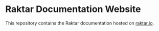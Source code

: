 # Raktar Documentation Website

This repository contains the Raktar documentation hosted on [raktar.io](https://raktar.io).
